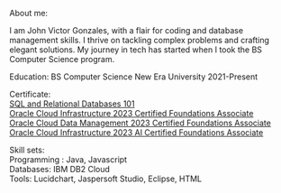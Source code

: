 About me:

I am John Victor Gonzales, with a flair for coding and database management skills. I thrive on tackling complex problems and crafting elegant solutions. My journey in tech has started when I took the BS Computer Science program.

Education:
BS Computer Science
New Era University
2021-Present

Certificate:\
[SQL and Relational Databases 101](https://courses.cognitiveclass.ai/certificates/de1b0699ec6b4e9aa26dbcfe2bae573b)\
[Oracle Cloud Infrastructure 2023 Certified Foundations Associate](https://catalog-education.oracle.com/pls/certview/sharebadge?id=61C2468F5A1C486594BCB50022D8072165C70CE57D744E787149D6F4924AE65A)\
[Oracle Cloud Data Management 2023 Certified Foundations Associate](https://catalog-education.oracle.com/pls/certview/sharebadge?id=B9D124D8D8B8B64E9D6161828E5012D84514BAF577E972E5C1528247095DC86A)\
[Oracle Cloud Infrastructure 2023 AI Certified Foundations Associate](https://catalog-education.oracle.com/pls/certview/sharebadge?id=DB8CE2CCC7A4685D570ECF3C179F7015445120EE819B96556F8C2F364ADEB753)

Skill sets:\
Programming :  Java, Javascript\
Databases: IBM DB2 Cloud\
Tools:  Lucidchart, Jaspersoft Studio, Eclipse, HTML

